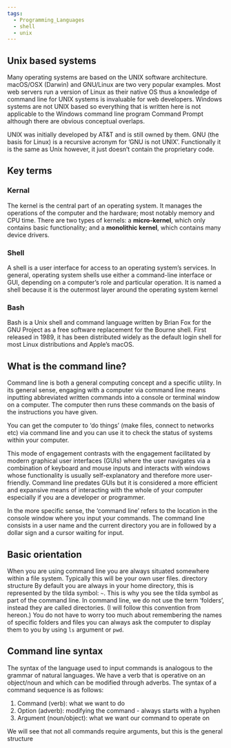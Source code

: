 ```yaml
---
tags:
  - Programming_Languages
  - shell
  - unix
---
```


## Unix based systems

Many operating systems are based on the UNIX software architecture. macOS/OSX (Darwin) and GNU/Linux are two very popular examples. Most web servers run a version of Linux as their native OS thus a knowledge of command line for UNIX systems is invaluable for web developers. Windows systems are not UNIX based so everything that is written here is not applicable to the Windows command line program Command Prompt although there are obvious conceptual overlaps.

UNIX was initially developed by AT&T and is still owned by them. GNU (the basis for Linux) is a recursive acronym for ’GNU is not UNIX’. Functionally it is the same as Unix however, it just doesn’t contain the proprietary code.

## Key terms

### Kernal

The kernel is the central part of an operating system. It manages the operations of the computer and the hardware; most notably memory and CPU time. There are two types of kernels: a **micro-kernel**, which only contains basic functionality; and a **monolithic kernel**, which contains many device drivers.

### Shell

A shell is a user interface for access to an operating system’s services. In general, operating system shells use either a command-line interface or GUI, depending on a computer’s role and particular operation. It is named a shell because it is the outermost layer around the operating system kernel

### Bash

Bash is a Unix shell and command language written by Brian Fox for the GNU Project as a free software replacement for the Bourne shell. First released in 1989, it has been distributed widely as the default login shell for most Linux distributions and Apple’s macOS.

## What is the command line?

Command line is both a general computing concept and a specific utility. In its general sense, engaging with a computer via command line means inputting abbreviated written commands into a console or terminal window on a computer. The computer then runs these commands on the basis of the instructions you have given.

You can get the computer to ‘do things’ (make files, connect to networks etc) via command line and you can use it to check the status of systems within your computer.

This mode of engagement contrasts with the engagement facilitated by modern graphical user interfaces (GUIs) where the user navigates via a combination of keyboard and mouse inputs and interacts with windows whose functionality is usually self-explanatory and therefore more user-friendly. Command line predates GUIs but it is considered a more efficient and expansive means of interacting with the whole of your computer especially if you are a developer or programmer.

In the more specific sense, the ‘command line’ refers to the location in the console window where you input your commands. The command line consists in a user name and the current directory you are in followed by a dollar sign and a cursor waiting for input.

## Basic orientation

When you are using command line you are always situated somewhere within a file system. Typically this will be your own user files. directory structure By default you are always in your home directory, this is represented by the tilda symbol: `~`. This is why you see the tilda symbol as part of the command line. In command line, we do not use the term ‘folders’, instead they are called directories. (I will follow this convention from hereon.) You do not have to worry too much about remembering the names of specific folders and files you can always ask the computer to display them to you by using `ls` argument or `pwd`.

## Command line syntax

The syntax of the language used to input commands is analogous to the grammar of natural languages. We have a verb that is operative on an object/noun and which can be modified through adverbs. The syntax of a command sequence is as follows:

1. Command (verb): what we want to do
1. Option (adverb): modifying the command - always starts with a hyphen
1. Argument (noun/object): what we want our command to operate on

We will see that not all commands require arguments, but this is the general structure
